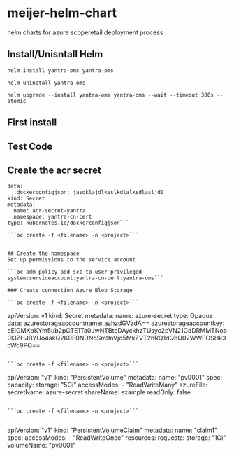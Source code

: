# meijer-helm-chart
helm charts for azure scoperetail deployment process

## Install/Unisntall Helm  
```helm install yantra-oms yantra-oms```

```helm uninstall yantra-oms```
     
```helm upgrade --install yantra-oms yantra-oms --wait --timeout 300s --atomic```

## First install
## Test Code 
## Create the acr secret    

```apiVersion: v1
data:
  .dockerconfigjson: jasdklajdlkaslkdlalksdlasljd0
kind: Secret
metadata:
  name: acr-secret-yantra
  namespace: yantra-cn-cert 
type: kubernetes.io/dockerconfigjson```

```oc create -f <filename> -n <project>```


## Create the namespace
Set up permissions to the service account

```oc adm policy add-scc-to-user privileged system:serviceaccount:yantra-cn-cert:yantra-oms```

### Create connection Azure Blob Storage

```oc create -f <filename> -n <project>```

```
apiVersion: v1
kind: Secret
metadata:
  name: azure-secret
type: Opaque
data:
  azurestorageaccountname: azhzdGVzdA==
  azurestorageaccountkey: eElGMXpKYm5ub2pGTE1Ta0JwNTBteDAyckhzTUsyc2pVN21GdDRMMTNob0I3ZHJBYUo4akQ2K0E0NDNqSm9nVjd5MkZVT2hRQ1dQbU02WWFOSHk3cWc9PQ==
```

```oc create -f <filename> -n <project>```

```
apiVersion: "v1"
kind: "PersistentVolume"
metadata:
  name: "pv0001" 
spec:
  capacity:
    storage: "5Gi" 
  accessModes:
    - "ReadWriteMany"
  azureFile: 
    secretName: azure-secret 
    shareName: example 
    readOnly: false 
```

```oc create -f <filename> -n <project>```
   
```
apiVersion: "v1"
kind: "PersistentVolumeClaim"
metadata:
  name: "claim1"
spec:
  accessModes:
    - "ReadWriteOnce"
  resources:
    requests:
      storage: "1Gi"
  volumeName: "pv0001"
```


